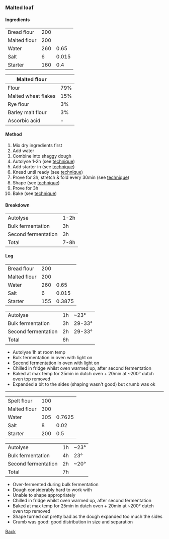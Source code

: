 ### Malted loaf

#### Ingredients

|              |     |       |
| ------------ | --- | ----- |
| Bread flour  | 200 |       |
| Malted flour | 200 |       |
| Water        | 260 | 0.65  |
| Salt         | 6   | 0.015 |
| Starter      | 160 | 0.4   |

| Malted flour        |     |
| ------------------- | --- |
| Flour               | 79% |
| Malted wheat flakes | 15% |
| Rye flour           | 3%  |
| Barley malt flour   | 3%  |
| Ascorbic acid       | -   |

#### Method

1. Mix dry ingredients first
1. Add water
1. Combine into shaggy dough
1. Autolyse 1-2h (see [technique](../technique.md#Autolyse))
1. Add starter in (see [technique](../technique.md))
1. Knead until ready (see [technique](../technique.md#Kneading))
1. Prove for 3h, stretch & fold every 30min (see [technique](../technique.md#Proving))
1. Shape (see [technique](../technique.md#Shaping))
1. Prove for 3h
1. Bake (see [technique](../technique.md#Baking))

#### Breakdown

|                     |      |
| ------------------- | ---- |
| Autolyse            | 1-2h |
| Bulk fermentation   | 3h   |
| Second fermentation | 3h   |
| Total               | 7-8h |

#### Log

|              |     |        |
| ------------ | --- | ------ |
| Bread flour  | 200 |        |
| Malted flour | 200 |        |
| Water        | 260 | 0.65   |
| Salt         | 6   | 0.015  |
| Starter      | 155 | 0.3875 |

|                     |     |        |
| ------------------- | --- | ------ |
| Autolyse            | 1h  | ~23°   |
| Bulk fermentation   | 3h  | 29-33° |
| Second fermentation | 2h  | 29-33° |
| Total               | 6h  |        |

- Autolyse 1h at room temp
- Bulk fermentation in oven with light on
- Second fermentation in oven with light on
- Chilled in fridge whilst oven warmed up, after second fermentation
- Baked at max temp for 25min in dutch oven + 20min at ~200° dutch oven top removed
- Expanded a bit to the sides (shaping wasn't good) but crumb was ok

<hr/>

|              |     |        |
| ------------ | --- | ------ |
| Spelt flour  | 100 |        |
| Malted flour | 300 |        |
| Water        | 305 | 0.7625 |
| Salt         | 8   | 0.02   |
| Starter      | 200 | 0.5    |

|                     |     |      |
| ------------------- | --- | ---- |
| Autolyse            | 1h  | ~23° |
| Bulk fermentation   | 4h  | 23°  |
| Second fermentation | 2h  | ~20° |
| Total               | 7h  |      |

- Over-fermented during bulk fermentation
- Dough considerably hard to work with
- Unable to shape appropriately
- Chilled in fridge whilst oven warmed up, after second fermentation
- Baked at max temp for 25min in dutch oven + 20min at ~200° dutch oven top removed
- Shape turned out pretty bad as the dough expanded too much the sides
- Crumb was good: good distribution in size and separation

[Back](../README.md)
